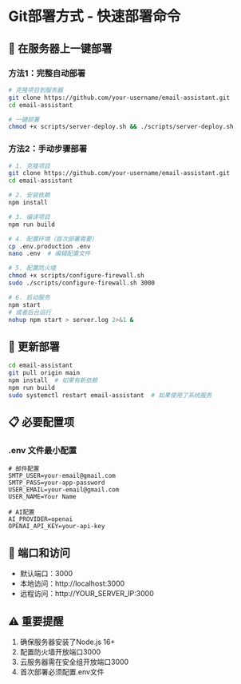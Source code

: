 # Git部署方式 - 快速部署命令

## 🚀 在服务器上一键部署

### 方法1：完整自动部署
```bash
# 克隆项目到服务器
git clone https://github.com/your-username/email-assistant.git
cd email-assistant

# 一键部署
chmod +x scripts/server-deploy.sh && ./scripts/server-deploy.sh
```

### 方法2：手动步骤部署
```bash
# 1. 克隆项目
git clone https://github.com/your-username/email-assistant.git
cd email-assistant

# 2. 安装依赖
npm install

# 3. 编译项目
npm run build

# 4. 配置环境（首次部署需要）
cp .env.production .env
nano .env  # 编辑配置文件

# 5. 配置防火墙
chmod +x scripts/configure-firewall.sh
sudo ./scripts/configure-firewall.sh 3000

# 6. 启动服务
npm start
# 或者后台运行
nohup npm start > server.log 2>&1 &
```

## 🔄 更新部署
```bash
cd email-assistant
git pull origin main
npm install  # 如果有新依赖
npm run build
sudo systemctl restart email-assistant  # 如果使用了系统服务
```

## 📋 必要配置项

### .env 文件最小配置
```env
# 邮件配置
SMTP_USER=your-email@gmail.com
SMTP_PASS=your-app-password
USER_EMAIL=your-email@gmail.com
USER_NAME=Your Name

# AI配置
AI_PROVIDER=openai
OPENAI_API_KEY=your-api-key
```

## 🔧 端口和访问
- 默认端口：3000
- 本地访问：http://localhost:3000
- 远程访问：http://YOUR_SERVER_IP:3000

## ⚠️ 重要提醒
1. 确保服务器安装了Node.js 16+
2. 配置防火墙开放端口3000
3. 云服务器需在安全组开放端口3000
4. 首次部署必须配置.env文件